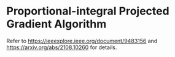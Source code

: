 # Proportional-integral Projected Gradient Algorithm
Refer to https://ieeexplore.ieee.org/document/9483156 and https://arxiv.org/abs/2108.10260 for details. 
